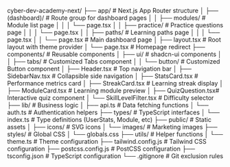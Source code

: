 cyber-dev-academy-next/
├── app/                # Next.js App Router structure
│   ├── (dashboard)/    # Route group for dashboard pages
│   │   ├── modules/    # Module list page
│   │   │   └── page.tsx
│   │   ├── practice/   # Practice questions page
│   │   │   └── page.tsx
│   │   ├── paths/      # Learning paths page
│   │   │   └── page.tsx
│   │   └── page.tsx    # Main dashboard page
│   ├── layout.tsx      # Root layout with theme provider
│   └── page.tsx        # Homepage redirect
├── components/         # Reusable components
│   ├── ui/             # shadcn-ui components
│   │   ├── tabs/       # Customized Tabs component
│   │   └── button/     # Customized Button component
│   ├── Header.tsx      # Top navigation bar
│   ├── SidebarNav.tsx  # Collapsible side navigation
│   ├── StatsCard.tsx   # Performance metrics card
│   ├── StreakCard.tsx  # Learning streak display
│   ├── ModuleCard.tsx  # Learning module preview
│   ├── QuizQuestion.tsx# Interactive quiz component
│   └── SkillLevelFilter.tsx # Difficulty selector
├── lib/                # Business logic
│   ├── api.ts          # Data fetching functions
│   └── auth.ts         # Authentication helpers
├── types/              # TypeScript interfaces
│   └── index.ts        # Type definitions (UserStats, Module, etc)
├── public/             # Static assets
│   ├── icons/          # SVG icons
│   └── images/         # Marketing images
├── styles/             # Global CSS
│   └── globals.css
├── utils/              # Helper functions
│   └── theme.ts        # Theme configuration
├── tailwind.config.js  # Tailwind CSS configuration
├── postcss.config.js   # PostCSS configuration
├── tsconfig.json       # TypeScript configuration
└── .gitignore          # Git exclusion rules